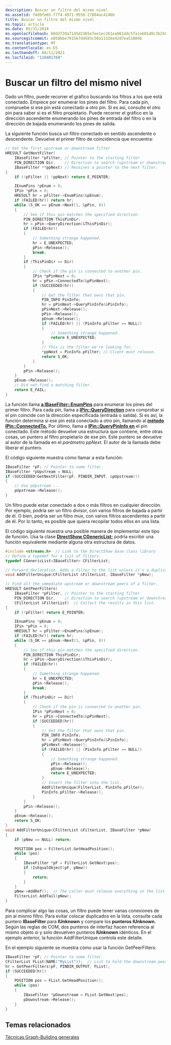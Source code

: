 ```yaml
---
description: Buscar un filtro del mismo nivel
ms.assetid: 74d9fe65-f7f4-4971-9550-27884ac4146b
title: Buscar un filtro del mismo nivel
ms.topic: article
ms.date: 05/31/2018
ms.openlocfilehash: 60d2f20a7145d2365e7ee1ec261ea861ddc5fa1eb01d0c3b2503f6f53fa25815
ms.sourcegitcommit: e858bbe701567d4583c50a11326e42d7ea51804b
ms.translationtype: MT
ms.contentlocale: es-ES
ms.lasthandoff: 08/11/2021
ms.locfileid: "118401769"
---
```

# <a name="find-a-filters-peer"></a>Buscar un filtro del mismo nivel

Dado un filtro, puede recorrer el gráfico buscando los filtros a los que está conectado. Empiece por enumerar los pines del filtro. Para cada pin, compruebe si ese pin está conectado a otro pin. Si es así, consulte el otro pin para saber si es el filtro propietario. Puede recorrer el gráfico en la dirección ascendente enumerando los pines de entrada del filtro o en la dirección de bajada enumerando los pines de salida.

La siguiente función busca un filtro conectado en sentido ascendente o descendente. Devuelve el primer filtro de coincidencia que encuentra:


```C++
// Get the first upstream or downstream filter
HRESULT GetNextFilter(
    IBaseFilter *pFilter, // Pointer to the starting filter
    PIN_DIRECTION Dir,    // Direction to search (upstream or downstream)
    IBaseFilter **ppNext) // Receives a pointer to the next filter.
{
    if (!pFilter || !ppNext) return E_POINTER;

    IEnumPins *pEnum = 0;
    IPin *pPin = 0;
    HRESULT hr = pFilter->EnumPins(&pEnum);
    if (FAILED(hr)) return hr;
    while (S_OK == pEnum->Next(1, &pPin, 0))
    {
        // See if this pin matches the specified direction.
        PIN_DIRECTION ThisPinDir;
        hr = pPin->QueryDirection(&ThisPinDir);
        if (FAILED(hr))
        {
            // Something strange happened.
            hr = E_UNEXPECTED;
            pPin->Release();
            break;
        }
        if (ThisPinDir == Dir)
        {
            // Check if the pin is connected to another pin.
            IPin *pPinNext = 0;
            hr = pPin->ConnectedTo(&pPinNext);
            if (SUCCEEDED(hr))
            {
                // Get the filter that owns that pin.
                PIN_INFO PinInfo;
                hr = pPinNext->QueryPinInfo(&PinInfo);
                pPinNext->Release();
                pPin->Release();
                pEnum->Release();
                if (FAILED(hr) || (PinInfo.pFilter == NULL))
                {
                    // Something strange happened.
                    return E_UNEXPECTED;
                }
                // This is the filter we're looking for.
                *ppNext = PinInfo.pFilter; // Client must release.
                return S_OK;
            }
        }
        pPin->Release();
    }
    pEnum->Release();
    // Did not find a matching filter.
    return E_FAIL;
}
```



La función llama [**a IBaseFilter::EnumPins**](/windows/desktop/api/Strmif/nf-strmif-ibasefilter-enumpins) para enumerar los pines del primer filtro. Para cada pin, llama a [**IPin::QueryDirection**](/windows/desktop/api/Strmif/nf-strmif-ipin-querydirection) para comprobar si el pin coincide con la dirección especificada (entrada o salida). Si es así, la función determina si ese pin está conectado a otro pin, llamando al [**método IPin::ConnectedTo.**](/windows/desktop/api/Strmif/nf-strmif-ipin-connectedto) Por último, llama a [**IPin::QueryPinInfo en**](/windows/desktop/api/Strmif/nf-strmif-ipin-querypininfo) el pin conectado. Este método devuelve una estructura que contiene, entre otras cosas, un puntero al filtro propietario de ese pin. Este puntero se devuelve al autor de la llamada en el *parámetro ppNext.* El autor de la llamada debe liberar el puntero.

El código siguiente muestra cómo llamar a esta función:


```C++
IBaseFilter *pF; // Pointer to some filter.
IBaseFilter *pUpstream = NULL;
if (SUCCEEDED(GetNextFilter(pF, PINDIR_INPUT, &pUpstream)))
{
    // Use pUpstream ...
    pUpstream->Release();
}
```



Un filtro puede estar conectado a dos o más filtros en cualquier dirección. Por ejemplo, podría ser un filtro divisor, con varios filtros de bajada a partir de él. O bien, podría ser un filtro mux, con varios filtros ascendentes a partir de él. Por lo tanto, es posible que quiera recopilar todos ellos en una lista.

El código siguiente muestra una posible manera de implementar este tipo de función. Usa la clase [**DirectShow CGenericList;**](cgenericlist.md) podría escribir una función equivalente mediante alguna otra estructura de datos.


```C++
#include <streams.h>  // Link to the DirectShow base class library
// Define a typedef for a list of filters.
typedef CGenericList<IBaseFilter> CFilterList;

// Forward declaration. Adds a filter to the list unless it's a duplicate.
void AddFilterUnique(CFilterList &FilterList, IBaseFilter *pNew);

// Find all the immediate upstream or downstream peers of a filter.
HRESULT GetPeerFilters(
    IBaseFilter *pFilter, // Pointer to the starting filter
    PIN_DIRECTION Dir,    // Direction to search (upstream or downstream)
    CFilterList &FilterList)  // Collect the results in this list.
{
    if (!pFilter) return E_POINTER;

    IEnumPins *pEnum = 0;
    IPin *pPin = 0;
    HRESULT hr = pFilter->EnumPins(&pEnum);
    if (FAILED(hr)) return hr;
    while (S_OK == pEnum->Next(1, &pPin, 0))
    {
        // See if this pin matches the specified direction.
        PIN_DIRECTION ThisPinDir;
        hr = pPin->QueryDirection(&ThisPinDir);
        if (FAILED(hr))
        {
            // Something strange happened.
            hr = E_UNEXPECTED;
            pPin->Release();
            break;
        }
        if (ThisPinDir == Dir)
        {
            // Check if the pin is connected to another pin.
            IPin *pPinNext = 0;
            hr = pPin->ConnectedTo(&pPinNext);
            if (SUCCEEDED(hr))
            {
                // Get the filter that owns that pin.
                PIN_INFO PinInfo;
                hr = pPinNext->QueryPinInfo(&PinInfo);
                pPinNext->Release();
                if (FAILED(hr) || (PinInfo.pFilter == NULL))
                {
                    // Something strange happened.
                    pPin->Release();
                    pEnum->Release();
                    return E_UNEXPECTED;
                }
                // Insert the filter into the list.
                AddFilterUnique(FilterList, PinInfo.pFilter);
                PinInfo.pFilter->Release();
            }
        }
        pPin->Release();
    }
    pEnum->Release();
    return S_OK;
}
void AddFilterUnique(CFilterList &FilterList, IBaseFilter *pNew)
{
    if (pNew == NULL) return;

    POSITION pos = FilterList.GetHeadPosition();
    while (pos)
    {
        IBaseFilter *pF = FilterList.GetNext(pos);
        if (IsEqualObject(pF, pNew))
        {
            return;
        }
    }
    pNew->AddRef();  // The caller must release everything in the list.
    FilterList.AddTail(pNew);
}
```



Para complicar algo las cosas, un filtro puede tener varias conexiones de pin al mismo filtro. Para evitar colocar duplicados en la lista, consulte cada puntero **IBaseFilter** para **IUnknown** y compare los **punteros IUnknown.** Según las reglas de COM, dos punteros de interfaz hacen referencia al mismo objeto si y solo devuelven punteros **IUnknown** idénticos. En el ejemplo anterior, la función AddFilterUnique controla este detalle.

En el ejemplo siguiente se muestra cómo usar la función GetPeerFilters:


```C++
IBaseFilter *pF; // Pointer to some filter.
CFilterList FList(NAME("MyList"));  // List to hold the downstream peers.
hr = GetPeerFilters(pF, PINDIR_OUTPUT, FList);
if (SUCCEEDED(hr))
{
    POSITION pos = FList.GetHeadPosition();
    while (pos)
    {
        IBaseFilter *pDownstream = FList.GetNext(pos);
        pDownstream->Release();
    }
}
```



## <a name="related-topics"></a>Temas relacionados

<dl> <dt>

[Técnicas Graph-Building generales](general-graph-building-techniques.md)
</dt> </dl>

 

 



